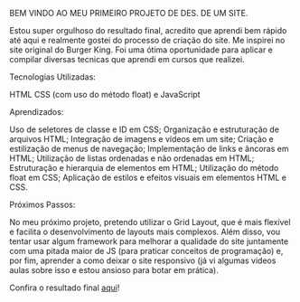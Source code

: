 BEM VINDO AO MEU PRIMEIRO PROJETO DE DES. DE UM SITE. 

Estou super orgulhoso do resultado final, acredito que aprendi bem rápido até aqui e realmente gostei do processo de criação do site. Me inspirei no site original do Burger King. Foi uma ótima oportunidade para aplicar e compilar diversas tecnicas que aprendi em cursos que realizei.

Tecnologias Utilizadas:

HTML
CSS (com uso do método float) e JavaScript

Aprendizados:

Uso de seletores de classe e ID em CSS;
Organização e estruturação de arquivos HTML;
Integração de imagens e vídeos em um site;
Criação e estilização de menus de navegação;
Implementação de links e âncoras em HTML;
Utilização de listas ordenadas e não ordenadas em HTML;
Estruturação e hierarquia de elementos em HTML;
Utilização do método float em CSS;
Aplicação de estilos e efeitos visuais em elementos HTML e CSS.

Próximos Passos:

No meu próximo projeto, pretendo utilizar o Grid Layout, que é mais flexível e facilita o desenvolvimento de layouts mais complexos. Além disso, vou tentar usar algum framework para melhorar a qualidade do site juntamente com uma pitada maior de JS (para praticar conceitos de programação) e, por fim, aprender a como deixar o site responsivo (já vi algumas videos aulas sobre isso e estou ansioso para botar em prática).

Confira o resultado final [aqui](https://viniciusrm99.github.io/Projeto-First-Site-BurgerKing/)!



